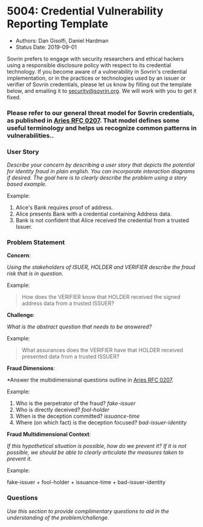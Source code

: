 # 5004: Credential Vulnerability Reporting Template
- Authors: Dan Gisolfi, Daniel Hardman
- Status Date: 2019-09-01

Sovrin prefers to engage with security researchers and ethical hackers using a responsible disclosure policy with respect to its credential technology. If you become aware of a vulnerability in Sovrin's credential implementation, or in the practices or technologies used by an issuer or verifier of Sovrin credentials, please let us know by filling out the template below, and emailing it to security@sovrin.org. We will work with you to get it fixed.

### Please refer to our general threat model for Sovrin credentials, as published in [Aries RFC 0207](https://github.com/hyperledger/aries-rfcs/tree/master/concepts/0207-credential-fraud-threat-model/README.md). That model defines some useful terminology and helps us recognize common patterns in vulnerabilities..

### User Story
*Describe your concern by describing a user story that depicts the potential for identity fraud in  plain english. You can incorporate interaction diagrams if desired. The goal here is to clearly describe the problem using a story based example.*

Example:
>
1. Alice's Bank requires proof of address.
2. Alice presents Bank with a credential containing Address data.
3. Bank is not confident that Alice received the credential from a trusted Issuer.  


### Problem Statement

**Concern**: 

*Using the stakeholders of ISUER, HOLDER and  VERIFIER describe the fraud risk that is in question.*

Example:

>How does the VERIFIER know that HOLDER received the signed address data from a trusted ISSUER?  

**Challenge**: 

*What is the abstract question that needs to be answered?*

Example:

>What assurances does the VERIFIER have that HOLDER received presented data from a trusted ISSUER? 

**Fraud Dimensions**:

*Answer the multidimensional questions outline in [Aries RFC 0207](https://github.com/hyperledger/aries-rfcs/tree/master/concepts/0207-credential-fraud-threat-model/README.md).

Example:

>
1. Who is the perpetrator of the fraud? *fake-issuer*
2. Who is directly deceived?  *fool-holder*
3. When is the deception committed? *issuance-time*
4. Where (on which fact) is the deception focused? *bad-issuer-identity*

**Fraud Multidimensional Context**: 

*If this hypothetical situation is possible, how do we prevent it? If it is not possible, we should be able to clearly articulate the measures taken to prevent it.*

Example:

>
   fake-issuer + fool-holder + issuance-time + bad-issuer-identity


### Questions

*Use this section to provide complimentary questions to aid in the understanding of the problem/challenge.*

